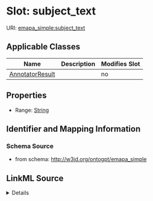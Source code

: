 

# Slot: subject_text

URI: [emapa_simple:subject_text](http://w3id.org/ontogpt/emapa_simplesubject_text)



<!-- no inheritance hierarchy -->





## Applicable Classes

| Name | Description | Modifies Slot |
| --- | --- | --- |
| [AnnotatorResult](AnnotatorResult.md) |  |  no  |







## Properties

* Range: [String](String.md)





## Identifier and Mapping Information







### Schema Source


* from schema: http://w3id.org/ontogpt/emapa_simple




## LinkML Source

<details>
```yaml
name: subject_text
from_schema: http://w3id.org/ontogpt/emapa_simple
rank: 1000
alias: subject_text
owner: AnnotatorResult
domain_of:
- AnnotatorResult
range: string

```
</details>